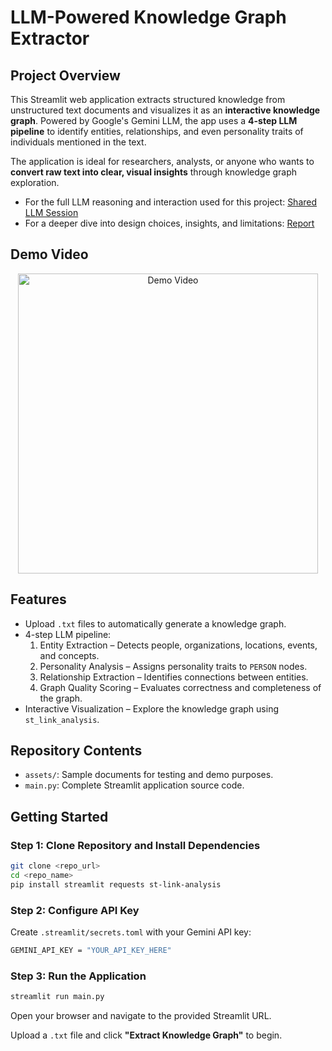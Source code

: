 # LLM-Powered Knowledge Graph Extractor

## Project Overview

This Streamlit web application extracts structured knowledge from unstructured text documents and visualizes it as an **interactive knowledge graph**. Powered by Google's Gemini LLM, the app uses a **4-step LLM pipeline** to identify entities, relationships, and even personality traits of individuals mentioned in the text.

The application is ideal for researchers, analysts, or anyone who wants to **convert raw text into clear, visual insights** through knowledge graph exploration.

- For the full LLM reasoning and interaction used for this project:
[Shared LLM Session](https://gemini.google.com/share/794002dc6157)
- For a deeper dive into design choices, insights, and limitations:  [Report](REPORT.md)

## Demo Video

<div align="center">
  <a href="https://www.loom.com/share/1f4bb92c6f1f453992bbfbc33fe24db9" target="_blank">
    <img src="https://cdn.loom.com/sessions/thumbnails/1f4bb92c6f1f453992bbfbc33fe24db9-00001.png" width="480" alt="Demo Video">
  </a>
</div>

## Features

- Upload `.txt` files to automatically generate a knowledge graph.
- 4-step LLM pipeline:
    1. Entity Extraction – Detects people, organizations, locations, events, and concepts.
    2. Personality Analysis – Assigns personality traits to `PERSON` nodes.
    3. Relationship Extraction – Identifies connections between entities.
    4. Graph Quality Scoring – Evaluates correctness and completeness of the graph.
- Interactive Visualization – Explore the knowledge graph using `st_link_analysis`.

## Repository Contents

- `assets/`: Sample documents for testing and demo purposes.
- `main.py`: Complete Streamlit application source code.

## Getting Started

### Step 1: Clone Repository and Install Dependencies

```bash
git clone <repo_url>
cd <repo_name>
pip install streamlit requests st-link-analysis
```

### Step 2: Configure API Key
Create `.streamlit/secrets.toml` with your Gemini API key:
```bash
GEMINI_API_KEY = "YOUR_API_KEY_HERE"
```

### Step 3: Run the Application
```bash
streamlit run main.py
```
Open your browser and navigate to the provided Streamlit URL.


Upload a `.txt` file and click **"Extract Knowledge Graph"** to begin.



